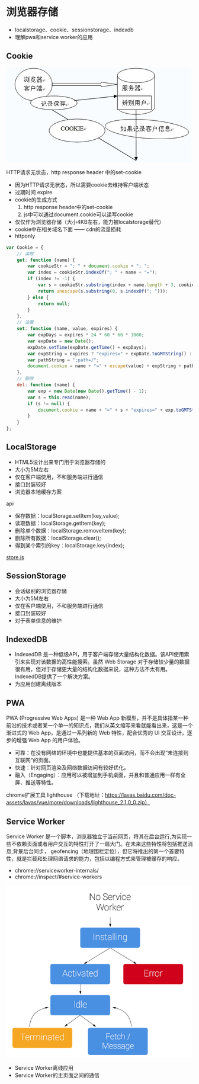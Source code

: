 # 浏览器存储

- localstorage、cookie、sessionstorage、indexdb
- 理解pwa和service worker的应用

## Cookie

![04.png](./img/04.png)

HTTP请求无状态，http response header 中的set-cookie

- 因为HTTP请求无状态，所以需要cookie去维持客户端状态
- 过期时间 expire
- cookie的生成方式
     1. http response header中的set-cookie
     2. js中可以通过document.cookie可以读写cookie
- 仅仅作为浏览器存储（大小4KB左右，能力被localstorage替代）
- cookie中在相关域名下面 —— cdn的流量损耗
- httponly

```js
var Cookie = {
    // 读取
    get: function (name) {
        var cookieStr = "; " + document.cookie + "; ";
        var index = cookieStr.indexOf("; " + name + "=");
        if (index != -1) {
            var s = cookieStr.substring(index + name.length + 3, cookieStr.length);
            return unescape(s.substring(0, s.indexOf("; ")));
        } else {
            return null;
        }
    },
    // 设置
    set: function (name, value, expires) {
        var expDays = expires * 24 * 60 * 60 * 1000;
        var expDate = new Date();
        expDate.setTime(expDate.getTime() + expDays);
        var expString = expires ? "expires=" + expDate.toGMTString() : "";
        var pathString = ";path=/";
        document.cookie = name + "=" + escape(value) + expString + pathString;
    },
    // 删除
    del: function (name) {
        var exp = new Date(new Date().getTime() - 1);
        var s = this.read(name);
        if (s != null) {
            document.cookie = name + "=" + s + "expires=" + exp.toGMTString() + ";path=/"
        }
    }
};
```

## LocalStorage

- HTML5设计出来专门用于浏览器存储的
- 大小为5M左右
- 仅在客户端使用，不和服务端进行通信
- 接口封装较好
- 浏览器本地缓存方案

api
- 保存数据：localStorage.setItem(key,value);
- 读取数据：localStorage.getItem(key); 
- 删除单个数据：localStorage.removeItem(key); 
- 删除所有数据：localStorage.clear(); 
- 得到某个索引的key：localStorage.key(index); 

[store.js](https://github.com/marcuswestin/store.js)

## SessionStorage

- 会话级别的浏览器存储
- 大小为5M左右
- 仅在客户端使用，不和服务端进行通信
- 接口封装较好
- 对于表单信息的维护

## IndexedDB

- IndexedDB 是一种低级API，用于客户端存储大量结构化数据。该API使用索引来实现对该数据的高性能搜索。虽然 Web Storage 对于存储较少量的数据很有用，但对于存储更大量的结构化数据来说，这种方法不太有用。IndexedDB提供了一个解决方案。
- 为应用创建离线版本


## PWA

PWA (Progressive Web Apps) 是一种 Web App 新模型，并不是具体指某一种前沿的技术或者某一个单一的知识点，我们从英文缩写来看就能看出来，这是一个渐进式的 Web App，是通过一系列新的 Web 特性，配合优秀的 UI 交互设计，逐步的增强 Web App 的用户体验。


- 可靠：在没有网络的环境中也能提供基本的页面访问，而不会出现“未连接到互联网”的页面。
- 快速：针对网页渲染及网络数据访问有较好优化。
- 融入（Engaging）：应用可以被增加到手机桌面，并且和普通应用一样有全屏、推送等特性。

chrome扩展工具 lighthouse （下载地址：https://lavas.baidu.com/doc-assets/lavas/vue/more/downloads/lighthouse_2.1.0_0.zip）


## Service Worker

Service Worker 是一个脚本，浏览器独立于当前网页，将其在后台运行,为实现一些不依赖页面或者用户交互的特性打开了一扇大门。在未来这些特性将包括推送消息,背景后台同步， geofencing（地理围栏定位），但它将推出的第一个首要特性，就是拦截和处理网络请求的能力，包括以编程方式来管理被缓存的响应。

- chrome://serviceworker-internals/
- chrome://inspect/#service-workers

![05.png](./img/05.png)


- Service Worker离线应用
- Service Worker的主页面之间的通信
